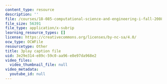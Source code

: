 ```yaml
---
content_type: resource
description: ''
file: /courses/18-085-computational-science-and-engineering-i-fall-2008/3e29e314e89c59c0aa96e8e97da968e2_zI9cSV3QKz0.vtt
file_size: 56391
file_type: application/x-subrip
learning_resource_types: []
license: https://creativecommons.org/licenses/by-nc-sa/4.0/
ocw_type: OCWFile
resourcetype: Other
title: 3play caption file
uid: 3e29e314-e89c-59c0-aa96-e8e97da968e2
video_files:
  video_thumbnail_file: null
video_metadata:
  youtube_id: null
---
```


